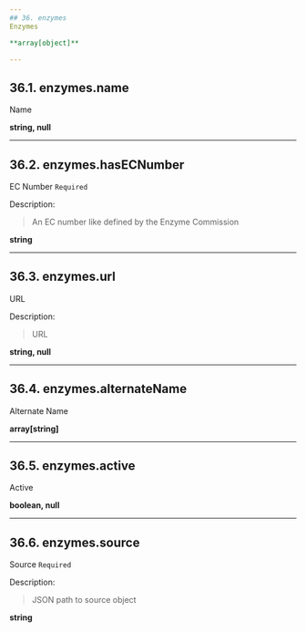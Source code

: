 ```yaml
---
## 36. enzymes
Enzymes  

**array[object]**

---
```

## 36.1. enzymes.name
Name  

**string, null**

---
## 36.2. enzymes.hasECNumber
EC Number  `Required`

Description:
> An EC number like defined by the Enzyme Commission  

**string**

---
## 36.3. enzymes.url
URL  

Description:
> URL  

**string, null**

---
## 36.4. enzymes.alternateName
Alternate Name  

**array[string]**

---
## 36.5. enzymes.active
Active  

**boolean, null**

---
## 36.6. enzymes.source
Source  `Required`

Description:
> JSON path to source object  

**string**
